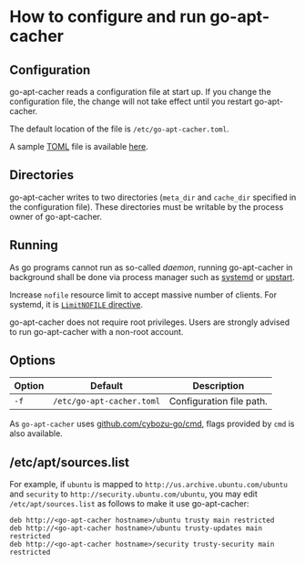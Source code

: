 How to configure and run go-apt-cacher
======================================

Configuration
-------------

go-apt-cacher reads a configuration file at start up.  If you change
the configuration file, the change will not take effect until you
restart go-apt-cacher.

The default location of the file is `/etc/go-apt-cacher.toml`.

A sample [TOML][] file is available [here](go-apt-cacher.toml).

Directories
-----------

go-apt-cacher writes to two directories (`meta_dir` and `cache_dir`
specified in the configuration file).  These directories must be
writable by the process owner of go-apt-cacher.

Running
-------

As go programs cannot run as so-called _daemon_, running go-apt-cacher
in background shall be done via process manager such as [systemd][] or
[upstart][].

Increase `nofile` resource limit to accept massive number of clients.
For systemd, it is [`LimitNOFILE` directive](http://serverfault.com/a/678861/126630).

go-apt-cacher does not require root privileges.  Users are strongly
advised to run go-apt-cacher with a non-root account.

Options
-------

| Option | Default | Description |
| ------ | ------- | ----------- |
| `-f`   | `/etc/go-apt-cacher.toml` | Configuration file path. |

As `go-apt-cacher` uses [github.com/cybozu-go/cmd](https://github.com/cybozu-go/cmd), flags provided by `cmd` is also available.

/etc/apt/sources.list
---------------------

For example, if `ubuntu` is mapped to `http://us.archive.ubuntu.com/ubuntu`
and `security` to `http://security.ubuntu.com/ubuntu`, you may edit
`/etc/apt/sources.list` as follows to make it use go-apt-cacher:

```
deb http://<go-apt-cacher hostname>/ubuntu trusty main restricted
deb http://<go-apt-cacher hostname>/ubuntu trusty-updates main restricted
deb http://<go-apt-cacher hostname>/security trusty-security main restricted
```

[TOML]: https://github.com/toml-lang/toml
[systemd]: https://www.freedesktop.org/wiki/Software/systemd/
[upstart]: http://upstart.ubuntu.com/
